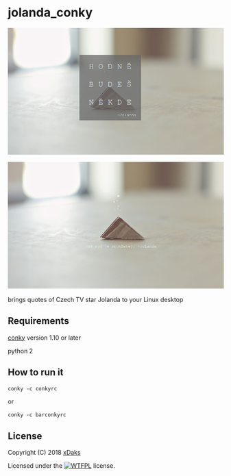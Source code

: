 # jolanda_conky

![Conky Preview1](https://github.com/codepage/jolanda_conky/blob/master/preview1.png)

![Conky Preview2](https://github.com/codepage/jolanda_conky/blob/master/preview2.png)

brings quotes of Czech TV star Jolanda to your Linux desktop

## Requirements

[conky](https://github.com/brndnmtthws/conky) version 1.10 or later

python 2

## How to run it

```
conky -c conkyrc
```

or 

```
conky -c barconkyrc
```

## License

Copyright (C) 2018 [xDaks](http://xdaks.deviantart.com)

Licensed under the [![WTFPL](http://www.wtfpl.net/wp-content/uploads/2012/12/wtfpl-badge-2.png)](http://www.wtfpl.net) license.
